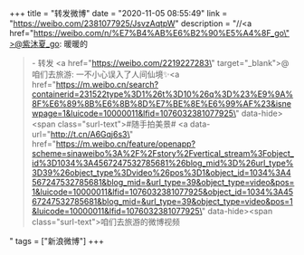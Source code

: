 +++
title = "转发微博"
date = "2020-11-05 08:55:49"
link = "https://weibo.com/2381077925/JsvzAqtpW"
description = "//<a href=\"https://weibo.com/n/%E7%B4%AB%E6%B2%90%E5%A4%8F_go\">@紫沐夏_go</a>: 暖暖的<br><blockquote> - 转发 <a href=\"https://weibo.com/2219227283\" target=\"_blank\">@咱们去旅游</a>: 一不小心误入了人间仙境✨<a href=\"https://m.weibo.cn/search?containerid=231522type%3D1%26t%3D10%26q%3D%23%E9%9A%8F%E6%89%8B%E6%8B%8D%E7%BE%8E%E6%99%AF%23&isnewpage=1&luicode=10000011&lfid=1076032381077925\" data-hide><span class=\"surl-text\">#随手拍美景#</span></a> <a data-url=\"http://t.cn/A6Gqj6s3\" href=\"https://m.weibo.cn/feature/openapp?scheme=sinaweibo%3A%2F%2Fstory%2Fvertical_stream%3Fobject_id%3D1034%3A4567247532785681%26blog_mid%3D%26url_type%3D39%26object_type%3Dvideo%26pos%3D1&object_id=1034%3A4567247532785681&blog_mid=&url_type=39&object_type=video&pos=1&luicode=10000011&lfid=1076032381077925&object_id=1034%3A4567247532785681&blog_mid=&url_type=39&object_type=video&pos=1&luicode=10000011&lfid=1076032381077925\" data-hide><span class=\"surl-text\">咱们去旅游的微博视频</span></a> </blockquote>"
tags = ["新浪微博"]
+++
